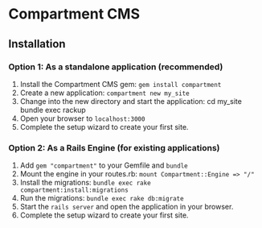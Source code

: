 # Compartment CMS

## Installation

### Option 1: As a standalone application (recommended)

1. Install the Compartment CMS gem: `gem install compartment`
2. Create a new application: `compartment new my_site`
3. Change into the new directory and start the application:
    cd my_site
    bundle exec rackup
4. Open your browser to `localhost:3000`
5. Complete the setup wizard to create your first site.

### Option 2: As a Rails Engine (for existing applications)

1. Add `gem "compartment"` to your Gemfile and `bundle`
2. Mount the engine in your routes.rb: `mount Compartment::Engine => "/"`
3. Install the migrations: `bundle exec rake compartment:install:migrations`
4. Run the migrations: `bundle exec rake db:migrate`
4. Start the `rails server` and open the application in your browser.
5. Complete the setup wizard to create your first site.